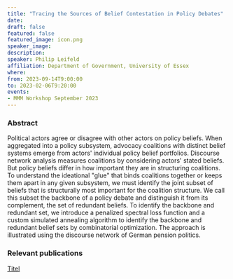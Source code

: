 ```yaml
---
title: "Tracing the Sources of Belief Contestation in Policy Debates"
date:
draft: false
featured: false
featured_image: icon.png
speaker_image:
description:
speaker: Philip Leifeld
affiliation: Department of Government, University of Essex
where:
from: 2023-09-14T9:00:00
to: 2023-02-06T9:20:00
events:
- MMM Workshop September 2023
---
```


### Abstract

Political actors agree or disagree with other actors on policy beliefs. When aggregated into a policy subsystem, advocacy coalitions with distinct belief systems emerge from actors' individual policy belief portfolios. Discourse network analysis measures coalitions by considering actors' stated beliefs. But policy beliefs differ in how important they are in structuring coalitions. To understand the ideational "glue" that binds coalitions together or keeps them apart in any given subsystem, we must identify the joint subset of beliefs that is structurally most important for the coalition structure. We call this subset the backbone of a policy debate and distinguish it from its complement, the set of redundant beliefs. To identify the backbone and redundant set, we introduce a penalized spectral loss function and a custom simulated annealing algorithm to identify the backbone and redundant belief sets by combinatorial optimization. The approach is illustrated using the discourse network of German pension politics.

### Relevant publications 

[Titel](Leifeld.pdf)
